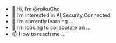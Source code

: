 - 👋 Hi, I’m @roikuCho
- 👀 I’m interested in AI,Security,Connected
- 🌱 I’m currently learning ...
- 💞️ I’m looking to collaborate on ...
- 📫 How to reach me ...

<!---
roikuCho/roikuCho is a ✨ special ✨ repository because its `README.md` (this file) appears on your GitHub profile.
You can click the Preview link to take a look at your changes.
--->
